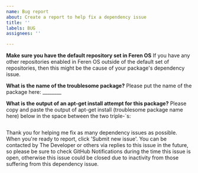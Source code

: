 ```yaml
---
name: Bug report
about: Create a report to help fix a dependency issue
title: ''
labels: BUG
assignees: ''

---
```


**Make sure you have the default repository set in Feren OS**
If you have any other repositories enabled in Feren OS outside of the default set of repositories, then this might be the cause of your package's dependency issue.

**What is the name of the troublesome package?**
Please put the name of the package here: ________

**What is the output of an apt-get install attempt for this package?**
Please copy and paste the output of apt-get install (troublesome package name here) below in the space between the two triple-`s:
```

```

Thank you for helping me fix as many dependency issues as possible. When you're ready to report, click 'Submit new issue'. You can be contacted by The Developer or others via replies to this issue in the future, so please be sure to check GitHub Notifications during the time this issue is open, otherwise this issue could be closed due to inactivity from those suffering from this dependency issue.
